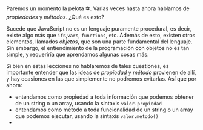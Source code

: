 Paremos un momento la pelota :soccer:. Varias veces hasta ahora hablamos de _propiedades_ y _métodos_. ¿Qué es esto? 

Sucede que JavaScript no es un lenguaje puramente procedural, es decir, existe algo más que `if`s,`var`s, `functions`, etc. Además de esto, existen otros elementos, llamados _objetos_, que son una parte fundamental del lenguaje. Sin embargo, el entiendimiento de la programación con objetos no es tan simple, y requeriría que aprendamos algunas cosas más. 

Si bien en estas lecciones no hablaremos de tales cuestiones, es importante entender que las ideas de _propiedad_ y _método_ provienen de allí, y hay ocasiones en las que simplemente no podremos evitarlas. Así que por ahora: 

* entendamos como propiedad a toda información que podemos obtener de un string o un array, usando la sintaxis `valor.propiedad`
* entendamos como método a toda funcionalidad de un string o un array que podemos ejecutar, usando la sintaxis `valor.metodo()`
* 